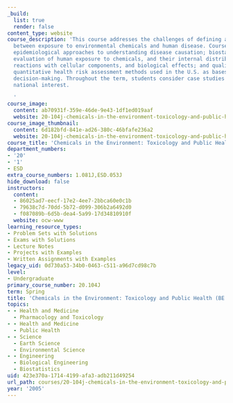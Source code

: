 ```yaml
---
_build:
  list: true
  render: false
content_type: website
course_description: 'This course addresses the challenges of defining a relationship
  between exposure to environmental chemicals and human disease. Course topics include
  epidemiological approaches to understanding disease causation; biostatistical methods;
  evaluation of human exposure to chemicals, and their internal distribution, metabolism,
  reactions with cellular components, and biological effects; and qualitative and
  quantitative health risk assessment methods used in the U.S. as bases for regulatory
  decision-making. Throughout the term, students consider case studies of local and
  national interest.

  '
course_image:
  content: ab70931f-359e-46de-9e43-1df1ed019aaf
  website: 20-104j-chemicals-in-the-environment-toxicology-and-public-health-be-104j-spring-2005
course_image_thumbnail:
  content: 6d182bfd-841e-ad26-380c-46bfafe236a2
  website: 20-104j-chemicals-in-the-environment-toxicology-and-public-health-be-104j-spring-2005
course_title: 'Chemicals in the Environment: Toxicology and Public Health (BE.104J)'
department_numbers:
- '20'
- '1'
- ESD
extra_course_numbers: 1.081J,ESD.053J
hide_download: false
instructors:
  content:
  - 86025ad7-eecf-17e2-4ee7-2bbca60e0c1b
  - 79638c7d-70dd-5b72-d099-306b2a6492d0
  - f087089b-6d5b-dea4-5a99-17d34810910f
  website: ocw-www
learning_resource_types:
- Problem Sets with Solutions
- Exams with Solutions
- Lecture Notes
- Projects with Examples
- Written Assignments with Examples
legacy_uid: 0d730a53-34b0-0463-c511-a96d7cd98c7b
level:
- Undergraduate
primary_course_number: 20.104J
term: Spring
title: 'Chemicals in the Environment: Toxicology and Public Health (BE.104J)'
topics:
- - Health and Medicine
  - Pharmacology and Toxicology
- - Health and Medicine
  - Public Health
- - Science
  - Earth Science
  - Environmental Science
- - Engineering
  - Biological Engineering
  - Biostatistics
uid: 423e370a-1714-4199-afa3-adb211d49254
url_path: courses/20-104j-chemicals-in-the-environment-toxicology-and-public-health-be-104j-spring-2005
year: '2005'
---
```

